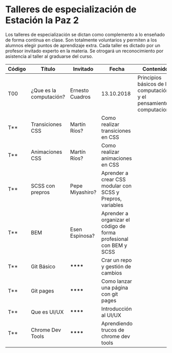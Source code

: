 # Talleres de especialización de Estación la Paz 2

Los talleres de especialización se dictan como complemento a lo enseñado de forma contínua en clase.
Son totalmente voluntarios y permiten a los alumnos elegir puntos de aprendizaje extra.
Cada taller es dictado por un profesor invitado experto en la materia.
Se otrogará un reconocimiento por asistencia al taller al graduarse del curso.

| Código | Título                  | Invitado        | Fecha                                                              | Contenido                                                           |
| ------ | ----------------------- | --------------- | ------------------------------------------------------------------ | ------------------------------------------------------------------- |
| T00    | ¿Que es la computación? | Ernesto Cuadros | 13.10.2018                                                         | Principios básicos de la computación y el pensamiento computacional |
| T\*\*  | Transiciones CSS        | Martín Ríos?    | Como realizar transiciones en CSS                                  |                                                                     |
| T\*\*  | Animaciones CSS         | Martín Ríos?    | Como realizar animaciones en CSS                                   |                                                                     |
| T\*\*  | SCSS con prepros        | Pepe Miyashiro? | Aprender a crear CSS modular con SCSS y Prepros, variables         |                                                                     |
| T\*\*  | BEM                     | Esen Espinosa?  | Aprender a organizar el código de forma profesional con BEM y SCSS |                                                                     |
| T\*\*  | Git Básico              | **\*\*\*\***    | Crar un repo y gestión de cambios                                  |                                                                     |
| T\*\*  | Git pages               | **\*\*\*\***    | Como lanzar una página con git pages                               |                                                                     |
| T\*\*  | Que es UI/UX            | **\*\*\*\***    | Introducción al UI/UX                                              |                                                                     |
| T\*\*  | Chrome Dev Tools        | **\*\*\*\***    | Aprendiendo trucos de chrome dev tools                             |                                                                     |
